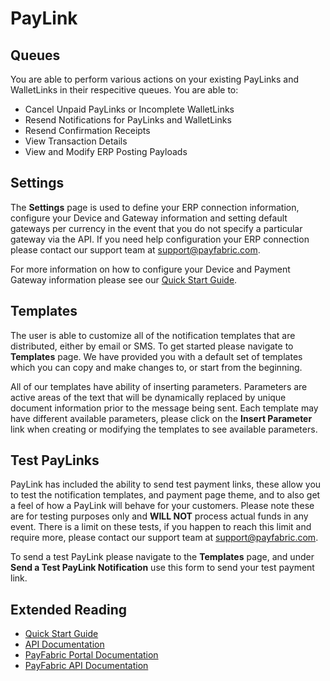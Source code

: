 PayLink
=======

Queues
------

You are able to perform various actions on your existing PayLinks and WalletLinks in their respecitive queues.  You are able to:

* Cancel Unpaid PayLinks or Incomplete WalletLinks
* Resend Notifications for PayLinks and WalletLinks
* Resend Confirmation Receipts
* View Transaction Details
* View and Modify ERP Posting Payloads

Settings
--------

The **Settings** page is used to define your ERP connection information, configure your Device and Gateway information and setting default gateways per currency in the event that you do not specify a particular gateway via the API.  If you need help configuration your ERP connection please contact our support team at <support@payfabric.com>.

For more information on how to configure your Device and Payment Gateway information please see our [Quick Start Guide](Quick%20Start%20Guide.md).


Templates
---------

The user is able to customize all of the notification templates that are distributed, either by email or SMS.  To get started please navigate to **Templates** page.  We have provided you with a default set of templates which you can copy and make changes to, or start from the beginning.

All of our templates have ability of inserting parameters.  Parameters are active areas of the text that will be dynamically replaced by unique document information prior to the message being sent.  Each template may have different available parameters, please click on the **Insert Parameter** link when creating or modifying the templates to see available parameters.


Test PayLinks
-------------

PayLink has included the ability to send test payment links, these allow you to test the notification templates, and payment page theme, and to also get a feel of how a PayLink will behave for your customers.  Please note these are for testing purposes only and **WILL NOT** process actual funds in any event.  There is a limit on these tests, if you happen to reach this limit and require more, please contact our support team at <support@payfabric.com>.  

To send a test PayLink please navigate to the **Templates** page, and under **Send a Test PayLink Notification** use this form to send your test payment link.

Extended Reading
----------------

* [Quick Start Guide](Quick%20Start%20Guide.md)
* [API Documentation](../../../APIs/tree/v2)
* [PayFabric Portal Documentation](https://github.com/PayFabric/Portal/tree/v2)
* [PayFabric API Documentation](https://github.com/PayFabric/APIs/tree/v2)

